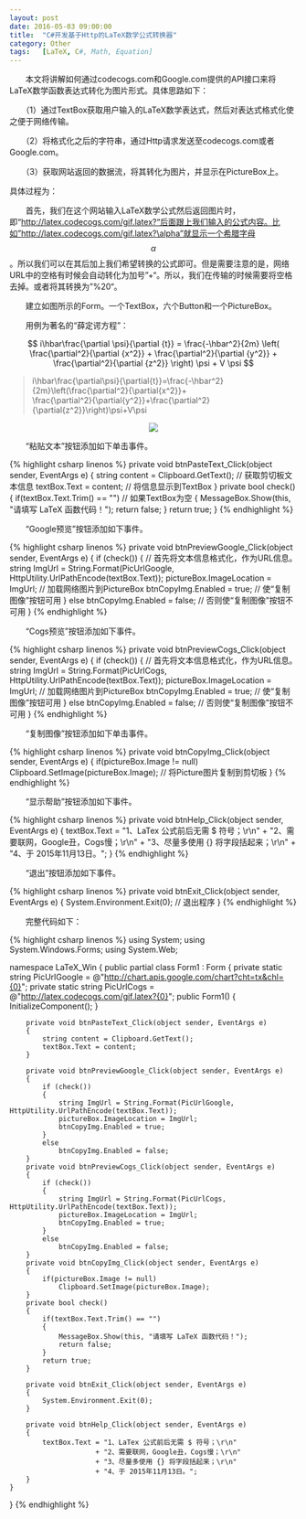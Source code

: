 ```yaml
---
layout: post
date: 2016-05-03 09:00:00
title:  "C#开发基于Http的LaTeX数学公式转换器"
category: Other
tags:   [LaTeX, C#, Math, Equation]
---
```



　　本文将讲解如何通过codecogs.com和Google.com提供的API接口来将LaTeX数学函数表达式转化为图片形式。具体思路如下：

　　（1）通过TextBox获取用户输入的LaTeX数学表达式，然后对表达式格式化使之便于网络传输。

　　（2）将格式化之后的字符串，通过Http请求发送至codecogs.com或者Google.com。

　　（3）获取网站返回的数据流，将其转化为图片，并显示在PictureBox上。

具体过程为：

　　首先，我们在这个网站输入LaTeX数学公式然后返回图片时，即“http://latex.codecogs.com/gif.latex?“后面跟上我们输入的公式内容。比如”http://latex.codecogs.com/gif.latex?\alpha”就显示一个希腊字母 $$ \alpha $$ 。所以我们可以在其后加上我们希望转换的公式即可。但是需要注意的是，网络URL中的空格有时候会自动转化为加号”+“。所以，我们在传输的时候需要将空格去掉。或者将其转换为”%20“。

　　建立如图所示的Form。一个TextBox，六个Button和一个PictureBox。

　　用例为著名的“薛定谔方程”：

$$ i\hbar\frac{\partial \psi}{\partial {t}} = \frac{-\hbar^2}{2m} \left( \frac{\partial^2}{\partial {x^2}} + 
\frac{\partial^2}{\partial {y^2}} + \frac{\partial^2}{\partial {z^2}} \right) \psi + V \psi $$

> i\hbar\frac{\partial\psi}{\partial{t}}=\frac{-\hbar^2}{2m}\left(\frac{\partial^2}{\partial{x^2}}+  
> \frac{\partial^2}{\partial{y^2}}+\frac{\partial^2}{\partial{z^2}}\right)\psi+V\psi  

<div style="text-align: center">
<img src="{{ site.url }}/images/201605/2016050401.png"/> 
</div>

　　“粘贴文本”按钮添加如下单击事件。

{% highlight csharp linenos %}
private void btnPasteText_Click(object sender, EventArgs e)
{
    string content = Clipboard.GetText();   // 获取剪切板文本信息
    textBox.Text = content;                 // 将信息显示到TextBox
}
private bool check()
{
    if(textBox.Text.Trim() == "") // 如果TextBox为空
    {
        MessageBox.Show(this, "请填写 LaTeX 函数代码！");
        return false;
    }
    return true;
}
{% endhighlight %}

　　“Google预览”按钮添加如下事件。

{% highlight csharp linenos %}
private void btnPreviewGoogle_Click(object sender, EventArgs e)
{
    if (check())
    {
        // 首先将文本信息格式化，作为URL信息。
        string ImgUrl = String.Format(PicUrlGoogle, HttpUtility.UrlPathEncode(textBox.Text));
        pictureBox.ImageLocation = ImgUrl;  // 加载网络图片到PictureBox
        btnCopyImg.Enabled = true;          // 使“复制图像”按钮可用
    }
    else
        btnCopyImg.Enabled = false;         // 否则使“复制图像”按钮不可用
}
{% endhighlight %}

　　“Cogs预览”按钮添加如下事件。

{% highlight csharp linenos %}
private void btnPreviewCogs_Click(object sender, EventArgs e)
{
    if (check())
    {
        // 首先将文本信息格式化，作为URL信息。
        string ImgUrl = String.Format(PicUrlCogs, HttpUtility.UrlPathEncode(textBox.Text));
        pictureBox.ImageLocation = ImgUrl;  // 加载网络图片到PictureBox
        btnCopyImg.Enabled = true;          // 使“复制图像”按钮可用
    }
    else
        btnCopyImg.Enabled = false;         // 否则使“复制图像”按钮不可用
}
{% endhighlight %}

　　“复制图像”按钮添加如下单击事件。

{% highlight csharp linenos %}
private void btnCopyImg_Click(object sender, EventArgs e)
{
    if(pictureBox.Image != null)
        Clipboard.SetImage(pictureBox.Image);  // 将Picture图片复制到剪切板
}
{% endhighlight %}

　　“显示帮助”按钮添加如下事件。

{% highlight csharp linenos %}
private void btnHelp_Click(object sender, EventArgs e)
{
    textBox.Text = "1、LaTex 公式前后无需 $ 符号；\r\n"
                 + "2、需要联网，Google丑，Cogs慢；\r\n"
                 + "3、尽量多使用 {} 将字段括起来；\r\n"
                 + "4、于 2015年11月13日。";
}
{% endhighlight %}

　　“退出”按钮添加如下事件。

{% highlight csharp linenos %}
private void btnExit_Click(object sender, EventArgs e)
{
    System.Environment.Exit(0);      // 退出程序
}
{% endhighlight %}

　　完整代码如下：

{% highlight csharp linenos %}
using System;
using System.Windows.Forms;
using System.Web;
 
namespace LaTeX_Win
{
    public partial class Form1 : Form
    {
        private static string PicUrlGoogle = @"http://chart.apis.google.com/chart?cht=tx&chl={0}";
        private static string PicUrlCogs = @"http://latex.codecogs.com/gif.latex?{0}";
        public Form1()
        {
            InitializeComponent();
        }
 
        private void btnPasteText_Click(object sender, EventArgs e)
        {
            string content = Clipboard.GetText();
            textBox.Text = content;
        }
 
        private void btnPreviewGoogle_Click(object sender, EventArgs e)
        {
            if (check())
            {
                string ImgUrl = String.Format(PicUrlGoogle, HttpUtility.UrlPathEncode(textBox.Text));
                pictureBox.ImageLocation = ImgUrl;
                btnCopyImg.Enabled = true;
            }
            else
                btnCopyImg.Enabled = false;
        }
        private void btnPreviewCogs_Click(object sender, EventArgs e)
        {
            if (check())
            {
                string ImgUrl = String.Format(PicUrlCogs, HttpUtility.UrlPathEncode(textBox.Text));
                pictureBox.ImageLocation = ImgUrl;
                btnCopyImg.Enabled = true;
            }
            else
                btnCopyImg.Enabled = false;
        }
        private void btnCopyImg_Click(object sender, EventArgs e)
        {
            if(pictureBox.Image != null)
                Clipboard.SetImage(pictureBox.Image);
        }
        private bool check()
        {
            if(textBox.Text.Trim() == "")
            {
                MessageBox.Show(this, "请填写 LaTeX 函数代码！");
                return false;
            }
            return true;
        }
 
        private void btnExit_Click(object sender, EventArgs e)
        {
            System.Environment.Exit(0);
        }
 
        private void btnHelp_Click(object sender, EventArgs e)
        {
            textBox.Text = "1、LaTex 公式前后无需 $ 符号；\r\n"
                         + "2、需要联网，Google丑，Cogs慢；\r\n"
                         + "3、尽量多使用 {} 将字段括起来；\r\n"
                         + "4、于 2015年11月13日。";
        }
    }
}
{% endhighlight %}

